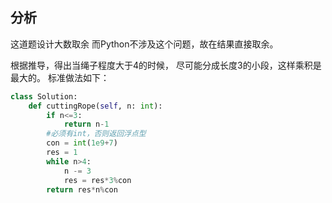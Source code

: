 ## 分析 

这道题设计大数取余
而Python不涉及这个问题，故在结果直接取余。

根据推导，得出当绳子程度大于4的时候，
尽可能分成长度3的小段，这样乘积是最大的。
标准做法如下：

```python
class Solution:
    def cuttingRope(self, n: int):
        if n<=3:
            return n-1
        #必须有int，否则返回浮点型
        con = int(1e9+7)
        res = 1
        while n>4:
            n -= 3
            res = res*3%con
        return res*n%con
```

